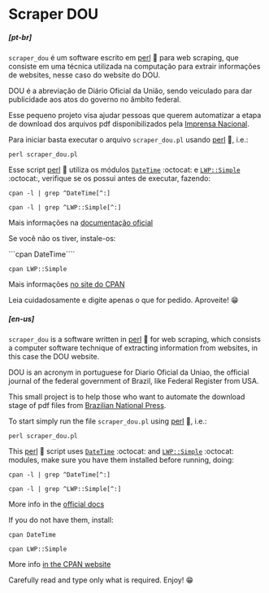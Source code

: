 # Scraper DOU




##### [pt-br]

`scraper_dou` é um software escrito em [perl](http://www.perl.org "The Perl Programming Language") :camel: para web scraping, que consiste em uma técnica utilizada na computação para extrair informações de websites, nesse caso do website do DOU.

DOU é a abreviação de Diário Oficial da União, sendo veiculado para dar publicidade aos atos do governo no âmbito federal.

Esse pequeno projeto visa ajudar pessoas que querem automatizar a etapa de download dos arquivos pdf disponibilizados pela [Imprensa Nacional](http://portal.imprensanacional.gov.br).

Para iniciar basta executar o arquivo `scraper_dou.pl` usando [perl](http://www.perl.org "The Perl Programming Language") :camel:, i.e.:

```perl scraper_dou.pl```

Esse script [perl](http://www.perl.org "The Perl Programming Language") :camel: utiliza os módulos [`DateTime`](http://github.com/houseabsolute/DateTime.pm "A date and time object for Perl") :octocat: e [`LWP::Simple`](http://github.com/libwww-perl/libwww-perl "Simple procedural interface to LWP") :octocat:, verifique se os possui antes de executar, fazendo:

```cpan -l | grep ^DateTime[^:]```

```cpan -l | grep ^LWP::Simple[^:]```

Mais informações na [documentação oficial](http://perldoc.perl.org/perlfaq3.html#How-do-I-find-which-modules-are-installed-on-my-system%3f "Perl Programming Documentation - FAQs - How do I find which modules are installed on my system?")

Se você não os tiver, instale-os:

```cpan DateTime````

```cpan LWP::Simple```

Mais informações [no site do CPAN](http://www.cpan.org/modules/INSTALL.html "Comprehensive Perl Archive Network - How to install CPAN modules")

Leia cuidadosamente e digite apenas o que for pedido. Aproveite! :grin:




##### [en-us]

`scraper_dou` is a software written in [perl](http://www.perl.org "The Perl Programming Language") :camel: for web scraping, which consists a computer software technique of extracting information from websites, in this case the DOU website.

DOU is an acronym in portuguese for Diario Oficial da Uniao, the official journal of the federal government of Brazil, like Federal Register from USA.

This small project is to help those who want to automate the download stage of pdf files from [Brazilian National Press](http://portal.imprensanacional.gov.br).

To start simply run the file `scraper_dou.pl` using [perl](http://www.perl.org "The Perl Programming Language") :camel:, i.e.:

```perl scraper_dou.pl```

This [perl](http://www.perl.org "The Perl Programming Language") :camel: script uses [`DateTime`](http://github.com/houseabsolute/DateTime.pm "A date and time object for Perl") :octocat: and [`LWP::Simple`](http://github.com/libwww-perl/libwww-perl "Simple procedural interface to LWP") :octocat: modules, make sure you have them installed before running, doing:

```cpan -l | grep ^DateTime[^:]```

```cpan -l | grep ^LWP::Simple[^:]```

More info in the [official docs](http://perldoc.perl.org/perlfaq3.html#How-do-I-find-which-modules-are-installed-on-my-system%3f "Perl Programming Documentation - FAQs - How do I find which modules are installed on my system?")

If you do not have them, install:

```cpan DateTime```

```cpan LWP::Simple```

More info [in the CPAN website](http://www.cpan.org/modules/INSTALL.html "Comprehensive Perl Archive Network - How to install CPAN modules")

Carefully read and type only what is required. Enjoy! :grin:
